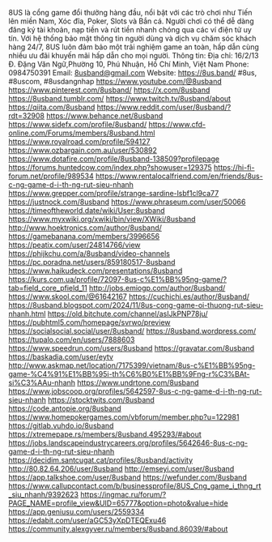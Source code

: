 8US là cổng game đổi thưởng hàng đầu, nổi bật với các trò chơi như Tiến lên miền Nam, Xóc đĩa, Poker, Slots và Bắn cá. Người chơi có thể dễ dàng đăng ký tài khoản, nạp tiền và rút tiền nhanh chóng qua các ví điện tử uy tín. Với hệ thống bảo mật thông tin người dùng và dịch vụ chăm sóc khách hàng 24/7, 8US luôn đảm bảo một trải nghiệm game an toàn, hấp dẫn cùng nhiều ưu đãi khuyến mãi hấp dẫn cho mọi người.
Thông tin:
Địa chỉ: 16/2/13 Đ. Đặng Văn Ngữ,Phường 10, Phú Nhuận, Hồ Chí Minh, Việt Nam
Phone: 0984750391
Email: 8usband@gmail.com
Website: https://8us.band/
#8us, #8uscom, #8usdangnhap
https://www.youtube.com/@8usband
https://www.pinterest.com/8usband/
https://x.com/8usband
https://8usband.tumblr.com/
https://www.twitch.tv/8usband/about
https://qiita.com/8usband
https://www.reddit.com/user/8usband/?rdt=32908
https://www.behance.net/8usband
https://www.sidefx.com/profile/8usband/
https://www.cfd-online.com/Forums/members/8usband.html
https://www.royalroad.com/profile/594127
https://www.ozbargain.com.au/user/530892
https://www.dotafire.com/profile/8usband-138509?profilepage
https://forums.huntedcow.com/index.php?showuser=129375
https://hi-fi-forum.net/profile/989534
https://www.rentalocalfriend.com/en/friends/8us-c-ng-game-d-i-th-ng-rut-sieu-nhanh
https://www.grepper.com/profile/strange-sardine-lsbf1cl9ca77
https://justnock.com/8usband
https://www.phraseum.com/user/50066
https://timeoftheworld.date/wiki/User:8usband
https://www.myxwiki.org/xwiki/bin/view/XWiki/8usband
http://www.hoektronics.com/author/8usband/
https://gamebanana.com/members/3996656
https://peatix.com/user/24814766/view
https://phijkchu.com/a/8usband/video-channels
https://pc.poradna.net/users/859180517-8usband
https://www.haikudeck.com/presentations/8usband
https://kurs.com.ua/profile/72097-8us-c%E1%BB%95ng-game/?tab=field_core_pfield_11
http://jobs.emiogp.com/author/8usband/
https://www.skool.com/@61642167
https://cuchichi.es/author/8usband/
https://8usband.blogspot.com/2024/11/8us-cong-game-oi-thuong-rut-sieu-nhanh.html
https://old.bitchute.com/channel/asIJkPNP78ju/
https://pubhtml5.com/homepage/svrwo/preview
https://socialsocial.social/user/8usband/
https://8usband.wordpress.com/
https://tupalo.com/en/users/7888603
https://www.speedrun.com/users/8usband
https://gravatar.com/8usband
https://baskadia.com/user/eytv
http://www.askmap.net/location/7175399/vietnam/8us-c%E1%BB%95ng-game-%C4%91%E1%BB%95i-th%C6%B0%E1%BB%9Fng-r%C3%BAt-si%C3%AAu-nhanh
https://www.undrtone.com/8usband
https://www.jobscoop.org/profiles/5642597-8us-c-ng-game-d-i-th-ng-rut-sieu-nhanh
https://stocktwits.com/8usband
https://code.antopie.org/8usband
https://www.homepokergames.com/vbforum/member.php?u=122981
https://gitlab.vuhdo.io/8usband
https://xtremepape.rs/members/8usband.495293/#about
https://jobs.landscapeindustrycareers.org/profiles/5642646-8us-c-ng-game-d-i-th-ng-rut-sieu-nhanh
https://decidim.santcugat.cat/profiles/8usband/activity
http://80.82.64.206/user/8usband
http://emseyi.com/user/8usband
https://app.talkshoe.com/user/8usband
https://wefunder.com/8usband
https://www.callupcontact.com/b/businessprofile/8US_Cng_game_i_thng_rt_siu_nhanh/9392623
https://ingmac.ru/forum/?PAGE_NAME=profile_view&UID=65777&option=photo&value=hide
https://app.geniusu.com/users/2559334
https://edabit.com/user/aGC53yXpDTEQExu46
https://community.alexgyver.ru/members/8usband.86039/#about
